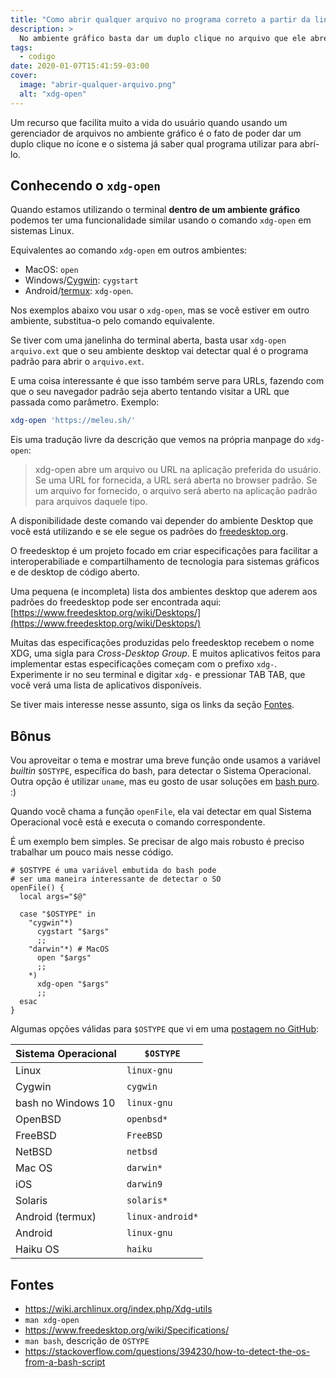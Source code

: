 ```yaml
---
title: "Como abrir qualquer arquivo no programa correto a partir da linha de comando"
description: >
  No ambiente gráfico basta dar um duplo clique no arquivo que ele abre no programa correto. Veja como obter o mesmo resultado na linha de comando.
tags:
  - codigo
date: 2020-01-07T15:41:59-03:00
cover:
  image: "abrir-qualquer-arquivo.png"
  alt: "xdg-open"
---
```


Um recurso que facilita muito a vida do usuário quando usando um gerenciador de arquivos no ambiente gráfico é o fato de poder dar um duplo clique no ícone e o sistema já saber qual programa utilizar para abrí-lo.

## Conhecendo o `xdg-open`

Quando estamos utilizando o terminal **dentro de um ambiente gráfico** podemos ter uma funcionalidade similar usando o comando `xdg-open` em sistemas Linux.

Equivalentes ao comando `xdg-open` em outros ambientes:

- MacOS: `open`
- Windows/[Cygwin](https://cygwin.com/): `cygstart`
- Android/[termux](https://termux.com/): `xdg-open`.

Nos exemplos abaixo vou usar o `xdg-open`, mas se você estiver em outro ambiente, substitua-o pelo comando equivalente.

Se tiver com uma janelinha do terminal aberta, basta usar `xdg-open arquivo.ext` que o seu ambiente desktop vai detectar qual é o programa padrão para abrir o `arquivo.ext`.

E uma coisa interessante é que isso também serve para URLs, fazendo com que o seu navegador padrão seja aberto tentando visitar a URL que passada como parâmetro. Exemplo:

```sh
xdg-open 'https://meleu.sh/'
```

Eis uma tradução livre da descrição que vemos na própria manpage do `xdg-open`:

> xdg-open abre um arquivo ou URL na aplicação preferida do usuário. Se uma URL for fornecida, a URL será aberta no browser padrão. Se um arquivo for fornecido, o arquivo será aberto na aplicação padrão para arquivos daquele tipo.

A disponibilidade deste comando vai depender do ambiente Desktop que você está utilizando e se ele segue os padrões do [freedesktop.org](https://www.freedesktop.org/).

O freedesktop é um projeto focado em criar especificações para facilitar a interoperabiliade e compartilhamento de tecnologia para sistemas gráficos e de desktop de código aberto.

Uma pequena (e incompleta) lista dos ambientes desktop que aderem aos padrões do freedesktop pode ser encontrada aqui: [https://www.freedesktop.org/wiki/Desktops/](https://www.freedesktop.org/wiki/Desktops/)

Muitas das especificações produzidas pelo freedesktop recebem o nome XDG, uma sigla para _Cross-Desktop Group_. E muitos aplicativos feitos para implementar estas especificações começam com o prefixo `xdg-`. Experimente ir no seu terminal e digitar `xdg-` e pressionar TAB TAB, que você verá uma lista de aplicativos disponíveis.

Se tiver mais interesse nesse assunto, siga os links da seção [Fontes](#fontes).

## Bônus

Vou aproveitar o tema e mostrar uma breve função onde usamos a variável _builtin_ `$OSTYPE`, específica do bash, para detectar o Sistema Operacional. Outra opção é utilizar `uname`, mas eu gosto de usar soluções em [bash puro](http://meleu.sh/tag/bash-puro). :)

Quando você chama a função `openFile`, ela vai detectar em qual Sistema Operacional você está e executa o comando correspondente.

É um exemplo bem simples. Se precisar de algo mais robusto é preciso trabalhar um pouco mais nesse código.

```
# $OSTYPE é uma variável embutida do bash pode
# ser uma maneira interessante de detectar o SO
openFile() {
  local args="$@"

  case "$OSTYPE" in
    "cygwin"*)
      cygstart "$args"
      ;;
    "darwin"*) # MacOS
      open "$args"
      ;;
    *)
      xdg-open "$args"
      ;;
  esac
}
```

Algumas opções válidas para `$OSTYPE` que vi em uma [postagem no GitHub](https://github.com/dylanaraps/neofetch/issues/433#issue-188679046):

| Sistema Operacional | `$OSTYPE` |
|----|-----------|
| Linux | `linux-gnu`
| Cygwin | `cygwin`
| bash no Windows 10 | `linux-gnu`
| OpenBSD | `openbsd*`
| FreeBSD | `FreeBSD`
| NetBSD | `netbsd`
| Mac OS | `darwin*`
| iOS | `darwin9`
| Solaris  | `solaris*`
| Android (termux) | `linux-android*`
| Android | `linux-gnu`
| Haiku OS | `haiku`


## Fontes

- https://wiki.archlinux.org/index.php/Xdg-utils
- `man xdg-open`
- https://www.freedesktop.org/wiki/Specifications/
- `man bash`, descrição de `OSTYPE`
- https://stackoverflow.com/questions/394230/how-to-detect-the-os-from-a-bash-script

